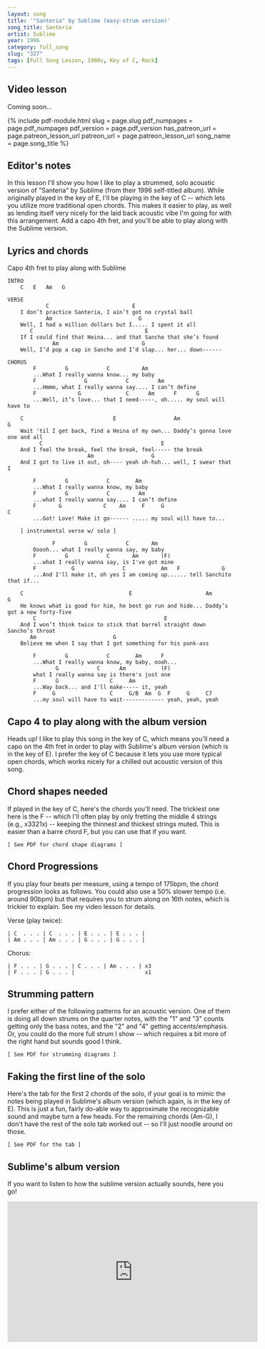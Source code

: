```yaml
---
layout: song
title: '"Santeria" by Sublime (easy-strum version)'
song_title: Santeria
artist: Sublime
year: 1996
category: full_song
slug: "327"
tags: [Full Song Lesson, 1990s, Key of C, Rock]
---
```


<!-- pdf_version: v2
pdf_numpages: 2
patreon_lesson_available: true
patreon_lesson_url: https://www.patreon.com/posts/40474671 -->



<!-- https://youtu.be/SyahJJ332uk -->

## Video lesson

Coming soon...

<!-- <iframe width="560" height="315" src="https://www.youtube.com/embed/z5jSdu4hH5U" frameborder="0" allow="accelerometer; autoplay; encrypted-media; gyroscope; picture-in-picture" allowfullscreen></iframe> -->

{% include pdf-module.html
     slug = page.slug
     pdf_numpages = page.pdf_numpages
     pdf_version = page.pdf_version
     has_patreon_url = page.patreon_lesson_url
     patreon_url = page.patreon_lesson_url
     song_name = page.song_title %}

## Editor's notes

In this lesson I'll show you how I like to play a strummed, solo acoustic version of "Santeria" by Sublime (from their 1996 self-titled album). While originally played in the key of E, I'll be playing in the key of C -- which lets you utilize more traditional open chords. This makes it easier to play, as well as lending itself very nicely for the laid back acoustic vibe I'm going for with this arrangement. Add a capo 4th fret, and you'll be able to play along with the Sublime version.

## Lyrics and chords

Capo 4th fret to play along with Sublime

    INTRO
        C   E   Am   G

    VERSE
                C                          E
        I don’t practice Santeria, I ain’t got no crystal ball
                Am                           G
        Well, I had a million dollars but I..... I spent it all
           C                                   E
        If I could find that Heina... and that Sancho that she’s found
                  Am                          G
        Well, I’d pop a cap in Sancho and I’d slap... her... down------

    CHORUS
            F         G            C          Am
            ...What I really wanna know... my baby
            F               G            C         Am
            ...Hmmm, what I really wanna say.... I can’t define
            F             G              C      Am      F      G           
            ...Well, it’s love... that I need-----, oh..... my soul will have to

        C                            E                  Am                         G
        Wait 'til I get back, find a Heina of my own... Daddy’s gonna love one and all
              C                                     E
        And I feel the break, feel the break, feel----- the break
                             Am                  G
        And I got to live it out, oh---- yeah uh-huh... well, I swear that I

            F         G            C        Am     
            ...What I really wanna know, my baby
            F         G            C         Am
            ...what I really wanna say.... I can’t define
            F       G             C    Am     F     G                     C
            ...Got! Love! Make it go------ ..... my soul will have to...
           
        [ instrumental verse w/ solo ]

                  F         G            C       Am    
            Ooooh... what I really wanna say, my baby
            F         G            C       Am       (F)
            ...what I really wanna say, is I've got mine
            F           G               C           Am   F             G           
            ...And I'll make it, oh yes I am coming up...... tell Sanchito that if...

        C                                 E                       Am                      G
        He knows what is good for him, he best go run and hide... Daddy’s got a new forty-five
            C                                        E
        And I won’t think twice to stick that barrel straight down Sancho’s throat
           Am                        G           
        Believe me when I say that I got something for his punk-ass

            F         G            C        Am      F     
            ...What I really wanna know, my baby, oooh...
                   G            C      Am           (F)      
            what I really wanna say is there's just one
            F      G                C     Am             
            ...Way back... and I'll make----- it, yeah
            F     G                 C     G/B  Am  G  F     G     C7
            ...my soul will have to wait------------- yeah, yeah, yeah

## Capo 4 to play along with the album version

Heads up! I like to play this song in the key of C, which means you'll need a capo on the 4th fret in order to play with Sublime's album version (which is in the key of E). I prefer the key of C because it lets you use more typical open chords, which works nicely for a chilled out acoustic version of this song.

## Chord shapes needed

If played in the key of C, here's the chords you'll need. The trickiest one here is the F -- which I'll often play by only fretting the middle 4 strings (e.g., x3321x) -- keeping the thinnest and thickest strings muted. This is easier than a barre chord F, but you can use that if you want.

    [ See PDF for chord shape diagrams ]

## Chord Progressions

If you play four beats per measure, using a tempo of 175bpm, the chord progression looks as follows. You could also use a 50% slower tempo (i.e. around 90bpm) but that requires you to strum along on 16th notes, which is trickier to explain. See my video lesson for details.

Verse (play twice):

    | C  . . . | C  . . . | E . . . | E . . . |
    | Am . . . | Am . . . | G . . . | G . . . |

Chorus:

    | F . . . | G . . . | C . . . | Am . . . | x3
    | F . . . | G . . . |                      x1

## Strumming pattern

I prefer either of the following patterns for an acoustic version. One of them is doing all down strums on the quarter notes, with the "1" and "3" counts getting only the bass notes, and the "2" and "4" getting accents/emphasis. Or, you could do the more full strum I show -- which requires a bit more of the right hand but sounds good I think.

    [ See PDF for strumming diagrams ]

## Faking the first line of the solo

Here's the tab for the first 2 chords of the solo, if your goal is to mimic the notes being played in Sublime's album version (which again, is in the key of E). This is just a fun, fairly do-able way to approximate the recognizable sound and maybe turn a few heads. For the remaining chords (Am-G), I don't have the rest of the solo tab worked out -- so I'll just noodle around on those.

    [ See PDF for the tab ]

<!-- E ||–0–––––––––––––––|–––––––––––––––––|–––––––––––––––––|–––––––––––––––––|–
B ||–1–––––––––––––1–|––––3b~~–3–––1–––|–0–––0–––0–––––1–|–0–––––––––––––––|–
G ||–0–––––––––0–2–––|–––––––––––––––––|–1–––––––––2–––––|–––––––––––––––––|–
D ||–2–––––0–2–––––––|–––––––––––––––––|–2–––––––––––––––|–––––––––––––––––|–
A ||–3–––––––––––––––|–––––––––––––––––|–2–––––––––––––––|–––––––––––––––––|–
E ||–––––––––––––––––|–––––––––––––––––|–0–––––––––––––––|–––––––––––––––––|–
     C                 C                 E                 E
     1 + 2 + 3 + 4 +   1 + 2 + 3 + 4 +   1 + 2 + 3 + 4 +   1 + 2 + 3 + 4 + -->

## Sublime's album version

If you want to listen to how the sublime version actually sounds, here you go!

<iframe width="560" height="315" src="https://www.youtube.com/embed/2l5hR3WKL8I" frameborder="0" allow="accelerometer; autoplay; encrypted-media; gyroscope; picture-in-picture" allowfullscreen></iframe>
